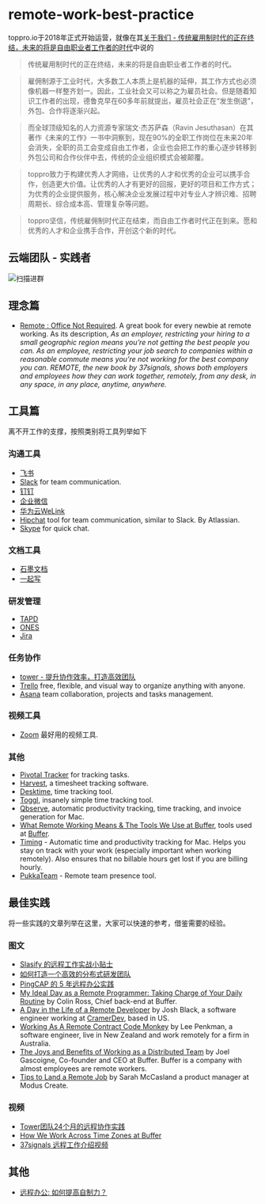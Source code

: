 # remote-work-best-practice

toppro.io于2018年正式开始运营，就像在其[关于我们 - 传统雇用制时代的正在终结，未来的将是自由职业者工作者的时代](http://toppro.io/about.html)中说的
> 传统雇用制时代的正在终结，未来的将是自由职业者工作者的时代。

> 雇佣制源于工业时代，大多数工人本质上是机器的延伸，其工作方式也必须像机器一样整齐划一。因此，工业社会又可以称之为雇员社会。但是随着知识工作者的出现，德鲁克早在60多年前就提出，雇员社会正在“发生倒退”，外包、合作将逐渐兴起。

> 而全球顶级知名的人力资源专家瑞文·杰苏萨森（Ravin Jesuthasan）在其著作《未来的工作》一书中洞察到，现在90%的全职工作岗位在未来20年会消失，全职的员工会变成自由工作者，企业也会把工作的重心逐步转移到外包公司和合作伙伴中去，传统的企业组织模式会被颠覆。

> toppro致力于构建优秀人才网络，让优秀的人才和优秀的企业可以携手合作，创造更大价值。让优秀的人才有更好的回报，更好的项目和工作方式；为优秀的企业提供服务，核心解决企业发展过程中对专业人才辨识难、招聘周期长、综合成本高、管理复杂等问题。

> toppro坚信，传统雇佣制时代正在结束，而自由工作者时代正在到来。愿和优秀的人才和企业携手合作，开创这个新的时代。

## 云端团队 - 实践者
![扫描进群](“img/wechat-1.jpeg”)


## 理念篇
- [Remote : Office Not Required](http://37signals.com/remote/).
 A great book for every newbie at remote working. As its description, _As an employer, restricting your hiring to a small geographic region means you’re not getting the best people you can. As an employee, restricting your job search to companies within a reasonable commute means you’re not working for the best company you can. REMOTE, the new book by 37signals, shows both employers and employees how they can work together, remotely, from any desk, in any space, in any place, anytime, anywhere._

## 工具篇
离不开工作的支撑，按照类别将工具列举如下

### 沟通工具
- [飞书](https://www.feishu.cn/) 
- [Slack](https://slack.com/) for team communication.
- [钉钉](https://www.dingtalk.com/) 
- [企业微信](https://work.weixin.qq.com/)
- [华为云WeLink](https://www.huaweicloud.com/product/welink.html)
- [Hipchat](https://www.hipchat.com/) tool for team communication, similar to Slack. By Atlassian.
- [Skype](http://www.skype.com) for quick chat.


### 文档工具
- [石墨文档](https://shimo.im/) 
- [一起写](https://yiqixie.com/)

### 研发管理
- [TAPD](https://www.tapd.cn/) 
- [ONES](https://ones.ai/) 
- [Jira](https://www.atlassian.com/software/jira) 

### 任务协作
- [tower - 提升协作效率，打造高效团队](https://tower.im/)
- [Trello](https://trello.com/) free, flexible, and visual way to organize anything with anyone.
- [Asana](https://asana.com/) team collaboration, projects and tasks management.

### 视频工具
- [Zoom](https://zoom.us/) 最好用的视频工具.


### 其他
- [Pivotal Tracker](http://www.pivotaltracker.com/) for tracking tasks.
- [Harvest](https://www.getharvest.com/), a timesheet tracking software.
- [Desktime](http://desktime.com/), time tracking tool.
- [Toggl](https://www.toggl.com/), insanely simple time tracking tool.
- [Qbserve](https://qotoqot.com/qbserve/), automatic productivity tracking, time tracking, and invoice generation for Mac.
- [What Remote Working Means & The Tools We Use at Buffer](https://open.bufferapp.com/remote-working-means-tools-use/), tools used at [Buffer](https://bufferapp.com/).
- [Timing](https://timingapp.com/) - Automatic time and productivity tracking for Mac. Helps you stay on track with your work (especially important when working remotely). Also ensures that no billable hours get lost if you are billing hourly.
- [PukkaTeam](https://pukkateam.com) - Remote team presence tool.


## 最佳实践
将一些实践的文章列举在这里，大家可以快速的参考，借鉴需要的经验。

### 图文
- [Slasify 的远程工作实战小贴士]( https://zhuanlan.zhihu.com/p/104434567)
- [如何打造一个高效的分布式研发团队](https://mp.weixin.qq.com/s/DG1ON8zSFn-_lBPnsfJIQQ)
- [PingCAP 的 5 年远程办公实践](https://mp.weixin.qq.com/s/alygC64BnIKbuuxBBZAOxA)
- [My Ideal Day as a Remote Programmer: Taking Charge of Your Daily Routine](https://overflow.bufferapp.com/2014/06/12/my-ideal-day-as-a-programmer-taking-charge-of-your-daily-routine/) by Colin Ross, Chief back-end at Buffer.
- [A Day in the Life of a Remote Developer](http://remotenation.co/blog/a-day-in-the-life-of-a-remote-developer) by Josh Black, a software engineer working at [CramerDev](http://cramerdev.com/), based in US.
- [Working As A Remote Contract Code Monkey](https://coderwall.com/p/0ikc0w/working-as-a-remote-contract-code-monkey?p=1&q=author%3Alee101) by Lee Penkman, a software engineer, live in New Zealand and work remotely for a firm in Australia.
- [The Joys and Benefits of Working as a Distributed Team](http://joel.is/the-joys-and-benefits-of-working-as-a-distributed-team/) by Joel Gascoigne, Co-founder and CEO at Buffer. Buffer is a company with almost employees are remote workers.
- [Tips to Land a Remote Job](https://moduscreate.com/blog/tips-to-land-a-remote-job/) by Sarah McCasland a product manager at Modus Create.

### 视频
- [Tower团队24个月的远程协作实践](https://www.youtube.com/watch?v=ttx5Apnjsr4)
- [How We Work Across Time Zones at Buffer](https://www.youtube.com/watch?v=TwOD0lAgTbo)
- [37signals 远程工作介绍视频](https://v.youku.com/v_show/id_XNjI1MzQzNTg0.html)

## 其他
- [远程办公: 如何提高自制力？](https://ruby-china.org/topics/39469)